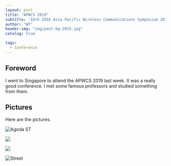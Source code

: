 ```yaml
---
layout: post
title: "APWCS 2019"
subtitle: '16th IEEE Asia Pacific Wireless Communications Symposium 2019.'
author: "WT"
header-img: "img/post-bg-2015.jpg"
catalog: true

tags:
  - Conference
---
```


## Foreword

I went to Singapore to attend the APWCS 2019 last week. It was a really good conference. I met some famous professors and studied something from them.

## Pictures

Here are the pictures.

![Agoda ST](https://raw.githubusercontent.com/zhouwt612/zhouwt612.github.io/master/_posts/Photos/2019-09-02/%E5%BE%AE%E4%BF%A1%E5%9B%BE%E7%89%87_20190902140419.jpg)

![](https://github.com/zhouwt612/zhouwt612.github.io/blob/master/_posts/Photos/2019-09-02/%E5%BE%AE%E4%BF%A1%E5%9B%BE%E7%89%87_20190902140719.jpg)

![](https://raw.githubusercontent.com/zhouwt612/zhouwt612.github.io/master/_posts/Photos/2019-09-02/%E5%BE%AE%E4%BF%A1%E5%9B%BE%E7%89%87_20190902140725.jpg)

![Street](https://github.com/zhouwt612/zhouwt612.github.io/blob/master/_posts/Photos/2019-09-02/%E5%BE%AE%E4%BF%A1%E5%9B%BE%E7%89%87_20190902140731.jpg)
